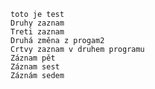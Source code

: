     toto je test
    Druhy zaznam
    Treti zaznam
    Druhá změna z progam2
    Crtvy zaznam v druhem programu
    Záznam pět
    Záznam sest
    Záznám sedem
